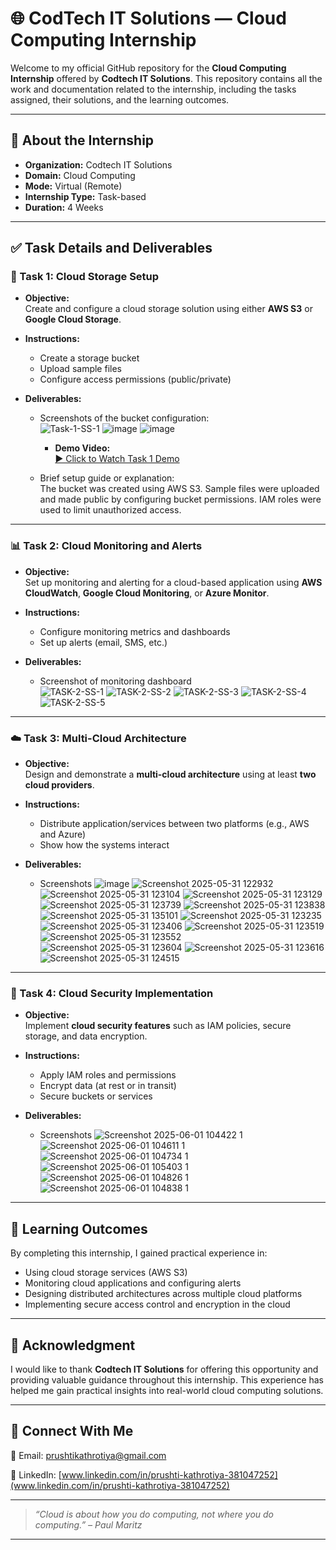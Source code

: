 # 🌐 CodTech IT Solutions — Cloud Computing Internship

Welcome to my official GitHub repository for the **Cloud Computing Internship** offered by **Codtech IT Solutions**. This repository contains all the work and documentation related to the internship, including the tasks assigned, their solutions, and the learning outcomes.

---

## 🏢 About the Internship

- **Organization:** Codtech IT Solutions  
- **Domain:** Cloud Computing  
- **Mode:** Virtual (Remote)  
- **Internship Type:** Task-based  
- **Duration:** 4 Weeks  

---

## ✅ Task Details and Deliverables

### 🚀 Task 1: Cloud Storage Setup

- **Objective:**  
  Create and configure a cloud storage solution using either **AWS S3** or **Google Cloud Storage**.

- **Instructions:**  
  - Create a storage bucket  
  - Upload sample files  
  - Configure access permissions (public/private)

- **Deliverables:**  
  - Screenshots of the bucket configuration:  
    ![Task-1-SS-1](https://github.com/user-attachments/assets/cafab204-adbe-4f41-a948-95f8b4955098)
    ![image](https://github.com/user-attachments/assets/d59100bc-74b2-4adc-aea5-134c7405896d)
    ![image](https://github.com/user-attachments/assets/cd859bcc-f030-47cd-9905-ec2f654a4bf3)
    - **Demo Video:**  
    [▶️ Click to Watch Task 1 Demo](https://drive.google.com/file/d/1pDOM75mKBkiOPx5Z6CCWncxbgnEMc7QM/view?usp=sharing)


  - Brief setup guide or explanation:  
    The bucket was created using AWS S3. Sample files were uploaded and made public by configuring bucket permissions. IAM roles were used to limit unauthorized access.

---

### 📊 Task 2: Cloud Monitoring and Alerts

- **Objective:**  
  Set up monitoring and alerting for a cloud-based application using **AWS CloudWatch**, **Google Cloud Monitoring**, or **Azure Monitor**.

- **Instructions:**  
  - Configure monitoring metrics and dashboards  
  - Set up alerts (email, SMS, etc.)

- **Deliverables:**  
  - Screenshot of monitoring dashboard  
    ![TASK-2-SS-1](https://github.com/user-attachments/assets/488d2851-a334-47cf-80cd-fe1789c1d4ce)
    ![TASK-2-SS-2](https://github.com/user-attachments/assets/d4b79d96-c6e2-4a06-9b4e-a693c2d9656a)
    ![TASK-2-SS-3](https://github.com/user-attachments/assets/cc35efa2-aa0a-45e7-9a49-413f1af65409)
    ![TASK-2-SS-4](https://github.com/user-attachments/assets/d41a435f-cee7-4160-8063-f0f40db262ce)
    ![TASK-2-SS-5](https://github.com/user-attachments/assets/e4993f46-d3a4-4f27-bb18-2735f0099653)


---

### ☁️ Task 3: Multi-Cloud Architecture

- **Objective:**  
  Design and demonstrate a **multi-cloud architecture** using at least **two cloud providers**.

- **Instructions:**  
  - Distribute application/services between two platforms (e.g., AWS and Azure)  
  - Show how the systems interact

- **Deliverables:**  
  - Screenshots
  ![image](https://github.com/user-attachments/assets/563aee22-f48d-4d4c-bbb3-0fd1a8fdd3ee)
  ![Screenshot 2025-05-31 122932](https://github.com/user-attachments/assets/304a8421-e2f6-4f55-84b2-c39dc54ecd09)
  ![Screenshot 2025-05-31 123104](https://github.com/user-attachments/assets/955105e9-f598-4c9d-869c-c8a6093d7f0a)
  ![Screenshot 2025-05-31 123129](https://github.com/user-attachments/assets/31f5b8db-23cf-4578-901e-f65326e54355)
  ![Screenshot 2025-05-31 123739](https://github.com/user-attachments/assets/3f683436-ddde-4461-8e4b-4cca87d5e524)
  ![Screenshot 2025-05-31 123838](https://github.com/user-attachments/assets/58eed8c9-d359-4a39-87df-bf3fe8829444)
  ![Screenshot 2025-05-31 135101](https://github.com/user-attachments/assets/cfeeb341-3c43-4fee-8a26-6dd23d4bf588)
  ![Screenshot 2025-05-31 123235](https://github.com/user-attachments/assets/e8ada075-3dea-4407-b19c-08bcc4d52637)
  ![Screenshot 2025-05-31 123406](https://github.com/user-attachments/assets/729cce06-fba9-4789-8b5b-becc8cc69aa1)
  ![Screenshot 2025-05-31 123519](https://github.com/user-attachments/assets/461c2242-0cac-458e-8d38-2d454188dfd7)
  ![Screenshot 2025-05-31 123552](https://github.com/user-attachments/assets/8a17227e-c15a-4d3f-b933-efcbca8a5597)
  ![Screenshot 2025-05-31 123604](https://github.com/user-attachments/assets/ee110a81-5fee-4a73-890d-f67e5375f77b)
  ![Screenshot 2025-05-31 123616](https://github.com/user-attachments/assets/aaa4c180-2264-43c5-b4f2-6639de7ea7ec)
  ![Screenshot 2025-05-31 124515](https://github.com/user-attachments/assets/289e3de1-f4f1-46c0-a81d-8bed4ec8ad18)


---

### 🔐 Task 4: Cloud Security Implementation  

- **Objective:**  
  Implement **cloud security features** such as IAM policies, secure storage, and data encryption.

- **Instructions:**  
  - Apply IAM roles and permissions  
  - Encrypt data (at rest or in transit)  
  - Secure buckets or services

- **Deliverables:**  
  - Screenshots
  ![Screenshot 2025-06-01 104422 1](https://github.com/user-attachments/assets/c7d6cb4d-38db-4aa3-8473-f918f8d93a83)
  ![Screenshot 2025-06-01 104611 1](https://github.com/user-attachments/assets/ae9cc41d-1be4-4940-a434-6014a5e7004a)
  ![Screenshot 2025-06-01 104734 1](https://github.com/user-attachments/assets/6bdc91d9-3883-4b44-9dfb-179075666f40)
  ![Screenshot 2025-06-01 105403 1](https://github.com/user-attachments/assets/a5829a1b-ee8c-43f9-a484-ebb0b91db9d0)
  ![Screenshot 2025-06-01 104826 1](https://github.com/user-attachments/assets/b40eabbf-6237-4c93-a5b9-9949b07c9680)
  ![Screenshot 2025-06-01 104838 1](https://github.com/user-attachments/assets/b2c89650-811f-4a77-93bc-2995fb5979f4)


---

## 🧠 Learning Outcomes

By completing this internship, I gained practical experience in:

- Using cloud storage services (AWS S3)  
- Monitoring cloud applications and configuring alerts  
- Designing distributed architectures across multiple cloud platforms  
- Implementing secure access control and encryption in the cloud

---

## 🙏 Acknowledgment

I would like to thank **Codtech IT Solutions** for offering this opportunity and providing valuable guidance throughout this internship. This experience has helped me gain practical insights into real-world cloud computing solutions.

---

## 🔗 Connect With Me

📧 Email: prushtikathrotiya@gmail.com 

💼 LinkedIn: [www.linkedin.com/in/prushti-kathrotiya-381047252](www.linkedin.com/in/prushti-kathrotiya-381047252)  

---

> *“Cloud is about how you do computing, not where you do computing.” – Paul Maritz*

---
